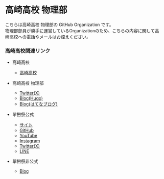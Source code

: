 # 高崎高校 物理部
こちらは高崎高校 物理部の GitHub Organization です。<br />
物理部部員が勝手に運営しているOrganizationのため、こちらの内容に関して高崎高校への電話やメールはお控えください。<br />

### 高崎高校関連リンク
- 高崎高校
  - [高崎高校](https://takasaki-hs.gsn.ed.jp)

- 高崎高校 物理部
  - [Twitter(X)](https://twitter.com/takataka_robo)
  - [Blog(Hugo)](https://takasaki-physics.github.io)
  - [Blog(はてなブログ)](https://robocup-zunda.hatenablog.com)

- 翠巒祭公式
  - [サイト](https://suiranfes.blue)
  - [GitHub](https://github.com/suiranfes)
  - [YouTube](https://www.youtube.com/channel/UCJDsPPGj-ZmpGr1GJ3Qp6TQ)
  - [Instagram](https://www.instagram.com/suiranfes_tktk)
  - [Twitter(X)](https://twitter.com/suiranfes)
  - [LINE](http://nav.cx/hL3RAkF)
 
- 翠巒祭非公式
  - [Blog](https://suiranfes.github.io/blog.suiranfes.blue/)

